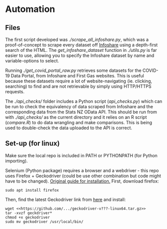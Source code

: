 # Automation

## Files
The first script developed was _./scrape_all_infoshare.py_, which was a proof-of-concept to scrape every dataset off [Infoshare](http://infoshare.stats.govt.nz/) using a depth-first search of the HTML. The _get_infoshare_dataset_ function in _./utils.py_ is far easier to use, allowing you to specify the Infoshare dataset by name and variable-options to select.

Running _./get_covid_portal_raw.py_ retrieves some datasets for the COVID-19 Data Portal, from Infoshare and First Gas websites. This is useful because these datasets require a lot of website-navigating (ie. clicking, searching) to find and are not retrievable by simply using HTTP/HTTPS requests.

The _./api_checks/_ folder includes a Python script (_api_checks.py_) which can be run to check the equivalency of data scraped from Infoshare and the corresponding data from the Stats NZ OData API.
This should be run from with _./api_checks/_ as the current directory and it relies on an R script (_compare.R_) to do data wrangling and make comparisons.
This is being used to double-check the data uploaded to the API is correct.

## Set-up (for linux)
Make sure the local repo is included in PATH or PYTHONPATH (for Python importing).

Selenium (Python package) requires a browser and a webdriver - this repo uses Firefox + Geckodriver (could be use other combination but code might have to be changed).
[Original guide for installation.](https://askubuntu.com/questions/870530/how-to-install-geckodriver-in-ubuntu) First, download firefox:
```
sudo apt install firefox
```
Then, find the latest Geckodriver link from [here](https://askubuntu.com/questions/870530/how-to-install-geckodriver-in-ubuntu) and install:
```
wget <<https://github.com/.../geckodriver-v???-linux64.tar.gz>>
tar -xvzf geckdriver*
chmod +x geckodriver
sudo mv geckodriver /usr/local/bin/
```
